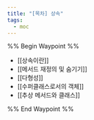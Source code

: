 ```yaml
---
title: "[목차] 상속"
tags:
  - moc
---
```

%% Begin Waypoint %%
- [[상속이란]]
- [[메서드 재정의 및 숨기기]]
- [[다형성]]
- [[수퍼클래스로서의 객체]]
- [[추상 메서드와 클래스]]

%% End Waypoint %%